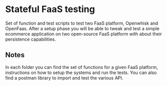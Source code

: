 # Stateful FaaS testing

Set of function and test scripts to test two FaaS platform, Openwhisk and OpenFaas. After a setup phase you will be able to tweak and test a simple ecommerce application on two open-source FaaS platform with about their persistence capabilities.

## Notes

In each folder you can find the set of functions for a given FaaS platform, instructions on how to setup the systems and run the tests. You can also find a postman library to import and test the various API.